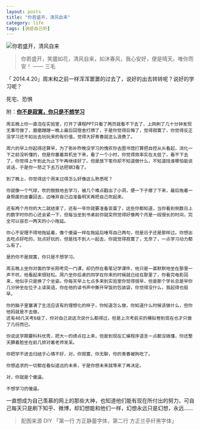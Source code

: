 ```yaml
---
layout: posts
title: "你若盛开，清风自来"
category: life
tags: [说给自己听]
---
```


![你若盛开，清风自来](http://white-poplar.shankun.top/posts/img/heart.jpg)

>你若盛开，笑靥如花，清风自来，如沐春风，我心安好，便是晴天。唯你而安！ —— 三毛
<!--break-->
「 2014.4.20」周末和之前一样浑浑噩噩的过去了，说好的出去转转呢？说好的学习呢？

死宅、恐惧

附：**[你不是寂寞，你只是不想学习](http://blog.renren.com/share/487910812/15742028314)**
	
	周五晚上你一直泡在实验室，打开了课程PPT只看了两页就看不下去了，上网刷了几十分钟发现无事可做了，磨磨蹭蹭一晚上最后回宿舍打牌了，于是你觉得后悔了，觉得寂寞了，你觉得反正没学习还不如出去玩玩来的有价值，觉得大好青春就这么浪费了。
	
	周六的早上你起得还算早，为了弥补昨晚没学习的愧疚你去图书馆打算把自控从头看起，消化一下之前没听懂的，但是你塞着耳机坐下来，看了一个小时，你觉得效率实在太低了，看不下去了，你觉得上午到此为止下午再继续好了。但是放下笔你却不知道做什么，不知道找谁哪怕能说说话，于是你一怒之下去万达把钢3看了。
	
	到了晚上，你觉得这个周末过得怎么好像这么熟悉呢？
	
	你就像一个气球，吹的鼓鼓地去学习，被几个难点戳出了小洞，便一下子瘪了下来，最后拖着一身颓废的皮囊回去，边唾弃自己边准备明天再把自己吹起来。
	
	还有两个月你的大二就结束了，还有一年你就要准备衮蛋了，这些你都知道，当你看到倒数日上的数字时你的心还会紧一下，但每当坐到书桌前你就突然觉得好像两个月是一段很长的时间，完全可以容忍一两天的小小拖延。
	
	你心不安理不得地拖延着，像个傻逼一样在拖延后唾骂自己两句，但是日子还是那样过。你想出去吃点好吃的，玩点好玩的，但是找不到人一起去，你就觉得寂寞了，无奈了，一点学习动力都么有了。
	
	是的你不是寂寞，你只是不想学习。
	
	周五晚上坐你对面的学长刚考完一门课，却仍然在看笔记学课件，他只是一直默默地坐在那里一声不吭，他看起来很轻松。周六坐你后桌的同学在你来的时候就已经在那里了，你看完电影回来，他似乎只是换了个坐姿。你每天早上七点多来到实验室你觉得很早，但是那个学长总是早你几分钟坐在位子上读英语，你在他的读书声中撕开早饭的包装袋，你觉得没什么，我起得也挺早。
	
	你的脑子里塞满了生活应该有的理想化的样子，你知道怎么做，你知道什么时候该做什么，但你他妈就是不去做。
	还有40几天考6级了，你对自己说这次说什么都得过，但是上次考前买的模拟卷到现在也才只做了几份而已。
	
	你说这学期要科科优秀，把大一的绩点拉上来，但是到现在汇编程序语言一点都没搞懂，你还整天腆着脸坐在前几排对着老师发呆。
	
	你把学不进去归结于心情不好，对，你寂寞，你无聊，你的青春被狗吃了。
	
	你想追求的一切都在看似遥远的未来，于是你想未来就等来了再决定。
	
	对，你就是个傻逼。
	
	不想学习的傻逼。

一直想成为自己羡慕的网上的那些大神，也知道他们能有现在所付出的努力，可自己每天只是刷下知乎、微博，却幻想能和他们一样，幻想永远只是幻想，永远……

>配图来源 DIY 「第一行 方正静蕾字体，第二行 方正兰亭纤黑字体」